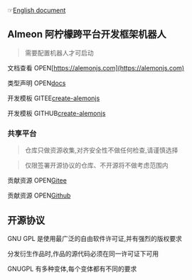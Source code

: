 ☞[English document](./README_English.md)

## Almeon 阿柠檬跨平台开发框架机器人

> 需要配置机器人才可启动

文档查看 OPEN[https://alemonjs.com](https://alemonjs.com)

类型声明 OPEN[docs](./docs/index.html)

开发模板 GITEE[create-alemonjs](https://gitee.com/ningmengchongshui/alemon/tree/cli/bin)

开发模板 GITHUB[create-alemonjs](https://github.com/ningmengchongshui/alemon/tree/cli/bin)

### 共享平台

> 仓库只做资源收集,对齐安全性不做任何检查,请谨慎选择

> 仅限签署开源协议的仓库、不开源将不做考虑范围内

贡献资源 OPEN[Gitee](https://gitee.com/ningmengchongshui/alemon/blob/web/docs/about/plugins.md)

贡献资源 OPEN[Github](https://gitee.com/ningmengchongshui/alemon/blob/web/docs/about/plugins.md)

## 开源协议

GNU GPL 是使用最广泛的自由软件许可证,并有强烈的版权要求

分发衍生作品时,作品的源代码必须在同一许可证下可用

GNUGPL 有多种变体,每个变体都有不同的要求
